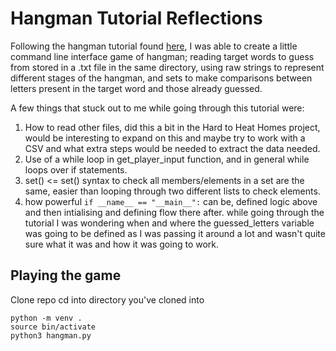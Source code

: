 # Hangman Tutorial Reflections 

Following the hangman tutorial found [here](https://realpython.com/python-hangman/#prerequisites), I was able to create a little command line interface game of hangman; reading target words to guess from stored in a .txt file in the same directory, using raw strings to represent different stages of the hangman, and sets to make comparisons between letters present in the target word and those already guessed.

A few things that stuck out to me while going through this tutorial were:
1. How to read other files, did this a bit in the Hard to Heat Homes project, would be interesting to expand on this and maybe try to work with a CSV and what extra steps would be needed to extract the data needed. 
2. Use of a while loop in get_player_input function, and in general while loops over if statements.
3. set() <= set() syntax to check all members/elements in a set are the same, easier than looping through two different lists to check elements.
4. how powerful ``` if __name__ == "__main__": ``` can be, defined logic above and then intialising and defining flow there after.
while going through the tutorial I was wondering when and where the guessed_letters variable was going to be defined as I was passing it around a lot and wasn't quite sure what it was and how it was going to work.

## Playing the game

Clone repo
cd into directory you've cloned into

```
python -m venv .
source bin/activate
python3 hangman.py
```
